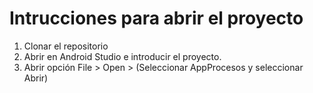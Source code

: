 # Intrucciones para abrir el proyecto
1. Clonar el repositorio
2. Abrir en Android Studio e introducir el proyecto.
3. Abrir opción File > Open > (Seleccionar AppProcesos y seleccionar Abrir)
